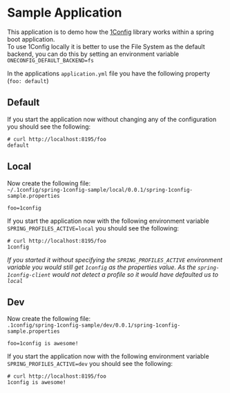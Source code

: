 # Sample Application

This application is to demo how the [1Config](https://github.com/BrunoBonacci/1config) library works within a spring boot application.\
To use 1Config locally it is better to use the File System as the default backend, you can do this by setting an environment variable `ONECONFIG_DEFAULT_BACKEND=fs`

In the applications `application.yml` file you have the following property (`foo: default`)

## Default
If you start the application now without changing any of the configuration you should see the following:
```
# curl http://localhost:8195/foo
default
```

## Local
Now create the following file: \
`~/.1config/spring-1config-sample/local/0.0.1/spring-1config-sample.properties`
```
foo=1config
```

If you start the application now with the following environment variable `SPRING_PROFILES_ACTIVE=local` you should see the following:
```
# curl http://localhost:8195/foo
1config
```
*If you started it without specifying the `SPRING_PROFILES_ACTIVE` environment variable you would still get `1config` as the properties value. As the `spring-1config-client` would not detect a profile so it would have defaulted us to `local`*

## Dev
Now create the following file: \
`.1config/spring-1config-sample/dev/0.0.1/spring-1config-sample.properties`
```
foo=1config is awesome!
```

If you start the application now with the following environment variable `SPRING_PROFILES_ACTIVE=dev` you should see the following:
```
# curl http://localhost:8195/foo
1config is awesome!
```
